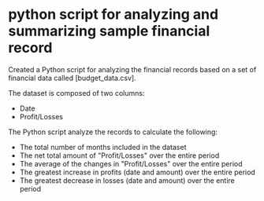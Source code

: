 # python script for analyzing and summarizing sample financial record

Created a Python script for analyzing the financial records based on a set of financial data called [budget_data.csv].

The dataset is composed of two columns: 
- Date
- Profit/Losses

The Python script analyze the records to calculate the following:
- The total number of months included in the dataset
- The net total amount of "Profit/Losses" over the entire period
- The average of the changes in "Profit/Losses" over the entire period
- The greatest increase in profits (date and amount) over the entire period
- The greatest decrease in losses (date and amount) over the entire period
